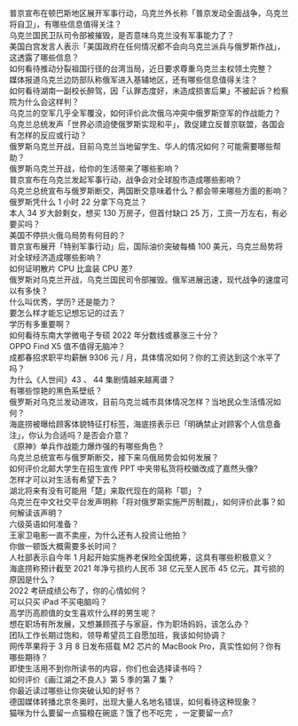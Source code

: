 普京宣布在顿巴斯地区展开军事行动，乌克兰外长称「普京发动全面战争，乌克兰将自卫」，有哪些信息值得关注？  
乌克兰国民卫队司令部被摧毁，是否意味乌克兰没有军事能力了？  
美国白宫发言人表示「美国政府在任何情况都不会向乌克兰派兵与俄罗斯作战」，这透露了哪些信息？  
如何看待推动分裂祖国行径的台湾当局，近日要求尊重乌克兰主权领土完整？  
媒体报道乌克兰边防部队称俄军进入基辅地区，还有哪些信息值得关注？  
如何看待湖南一副校长醉驾，因「认罪态度好，未造成损害后果」不被起诉？检察院为什么会这样判？  
乌克兰的空军几乎全军覆没，如何评价此次俄乌冲突中俄罗斯空军的作战能力？  
乌克兰总统发声「世界必须迫使俄罗斯实现和平」，敦促建立反普京联盟，各国会有怎样的反应或行动？  
俄罗斯乌克兰开战，目前乌克兰当地留学生、华人的情况如何？可能需要哪些帮助？  
俄罗斯乌克兰开战，给你的生活带来了哪些影响？  
普京宣布在乌克兰发起军事行动，战争会对全球股市造成哪些影响？  
乌克兰总统宣布与俄罗斯断交，两国断交意味着什么？都会带来哪些方面的影响？  
俄罗斯凭什么 1 小时 22 分拿下乌克兰？  
本人 34 岁大龄剩女，想买 130 万房子，但首付缺口 25 万，工资一万左右，有必要买吗？  
美国不停拱火俄乌局势有何目的？  
普京宣布展开「特别军事行动」后，国际油价突破每桶 100 美元，乌克兰局势将对全球经济造成哪些影响？  
如何证明散片 CPU 比盒装 CPU 差?  
俄罗斯对乌克兰开战，乌克兰国民司令部摧毁。俄军进展迅速，现代战争的速度可以有多快？  
什么叫优秀，学历? 还是能力？  
要怎么样才能忘记想忘记的过去？  
学历有多重要啊？  
如何看待东南大学微电子专硕 2022 年分数线或暴涨三十分？  
OPPO Find X5 值不值得无脑冲？  
成都春招求职平均薪酬 9306 元 / 月，具体情况如何？你的工资达到这个水平了吗？  
为什么《人世间》43 、 44 集剧情越来越离谱？  
有哪些惊艳的黑色系壁纸？  
俄罗斯对乌克兰发动进攻，目前乌克兰城市具体情况怎样？当地民众生活情况如何？  
海底捞被曝给顾客体貌特征打标签，海底捞表示已「明确禁止对顾客个人信息备注」，你认为合适吗？是否会介意？  
《原神》单兵作战能力爆炸强的有哪些角色？  
乌克兰总统宣布与俄罗斯断交，接下来乌俄局势会如何发展？  
如何评价北邮大学生在招生宣传 PPT 中夹带私货将校徽改成了嘉然头像?  
怎样才可以对生活有希望下去？  
湖北将来有没有可能用「楚」来取代现在的简称「鄂」？  
乌克兰在中文社交平台发声明称「将对俄罗斯实施严厉制裁」，如何评价此事？如何解读该声明？  
六级英语如何准备？  
王家卫电影一直不卖座，为什么还有人投资让他拍？  
你做一顿饭大概需要多长时间？  
人社部表示自今年 1 月起开始实施养老保险全国统筹，这具有哪些积极意义？  
海底捞称预计截至 2021 年净亏损约人民币 38 亿元至人民币 45 亿元，其亏损的原因是什么？  
2022 考研成绩公布了，你的心情如何？  
可以只买 iPad 不买电脑吗？  
高学历高颜值的女生喜欢什么样的男生呢？  
想在职场有所发展，又想兼顾孩子与家庭，作为职场妈妈，该怎么办？  
团队工作长期过饱和，领导希望员工自愿加班，我该如何协调？  
网传苹果将于 3 月 8 日发布搭载 M2 芯片的 MacBook Pro，真实性如何？你有哪些期待？  
即使生活用不到你所读书的内容，你们也会选择读书吗？  
如何评价《画江湖之不良人》第 5 季的第 7 集？  
你最近读过哪些让你突破认知的好书？  
德国媒体转播北京冬奥时，出现大量人名地名错误，如何看待这种现象？  
猫咪为什么要留一点猫粮在碗底？饿了也不吃完 ，一定要留一点?  
